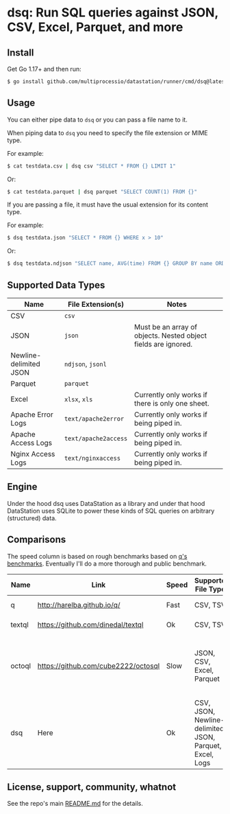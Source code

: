 # dsq: Run SQL queries against JSON, CSV, Excel, Parquet, and more

## Install

Get Go 1.17+ and then run:

```bash
$ go install github.com/multiprocessio/datastation/runner/cmd/dsq@latest
```

## Usage

You can either pipe data to `dsq` or you can pass a file name to it.

When piping data to `dsq` you need to specify the file extension or MIME type.

For example:

```bash
$ cat testdata.csv | dsq csv "SELECT * FROM {} LIMIT 1"
```

Or:

```bash
$ cat testdata.parquet | dsq parquet "SELECT COUNT(1) FROM {}"
```

If you are passing a file, it must have the usual extension for its
content type.

For example:

```bash
$ dsq testdata.json "SELECT * FROM {} WHERE x > 10"
```

Or:

```bash
$ dsq testdata.ndjson "SELECT name, AVG(time) FROM {} GROUP BY name ORDER BY AVG(time) DESC"
```

## Supported Data Types

| Name | File Extension(s) | Notes |
|-----------|-|---------------------|
| CSV | `csv` ||
| JSON | `json` | Must be an array of objects. Nested object fields are ignored. |
| Newline-delimited JSON | `ndjson`, `jsonl` ||
| Parquet | `parquet` ||
| Excel | `xlsx`, `xls` | Currently only works if there is only one sheet. |
| Apache Error Logs | `text/apache2error` | Currently only works if being piped in. |
| Apache Access Logs | `text/apache2access` | Currently only works if being piped in. |
| Nginx Access Logs | `text/nginxaccess` | Currently only works if being piped in. |

## Engine

Under the hood dsq uses DataStation as a library and under that hood
DataStation uses SQLite to power these kinds of SQL queries on
arbitrary (structured) data.

## Comparisons

The speed column is based on rough benchmarks based on [q's
benchmarks](https://github.com/harelba/q/blob/master/test/BENCHMARK.md). Eventually
I'll do a more thorough and public benchmark.

| Name | Link | Speed | Supported File Types | Engine | Maturity |
|----|-|-|-|-|------------------------------------------------------------------------|
| q | http://harelba.github.io/q/ | Fast | CSV, TSV | Uses SQLite | Mature |
| textql | https://github.com/dinedal/textql | Ok | CSV, TSV | Uses SQLite | Mature |
| octoql | https://github.com/cube2222/octosql | Slow | JSON, CSV, Excel, Parquet | Custom engine missing many features from SQLite | Mature |
| dsq | Here | Ok | CSV, JSON, Newline-delimited JSON, Parquet, Excel, Logs | Uses SQLite | Not mature |

## License, support, community, whatnot

See the repo's main [README.md](/README.md) for the details.